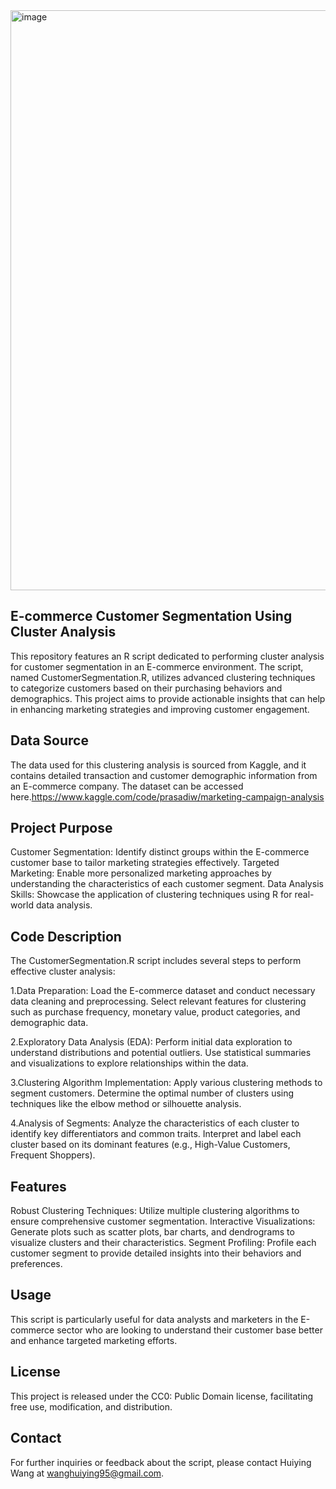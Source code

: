 <img width="928" alt="image" src="https://github.com/user-attachments/assets/e6428291-d7fd-490a-9d73-f16b7edeadac">

## E-commerce Customer Segmentation Using Cluster Analysis
This repository features an R script dedicated to performing cluster analysis for customer segmentation in an E-commerce environment. The script, named CustomerSegmentation.R, utilizes advanced clustering techniques to categorize customers based on their purchasing behaviors and demographics. This project aims to provide actionable insights that can help in enhancing marketing strategies and improving customer engagement.

## Data Source
The data used for this clustering analysis is sourced from Kaggle, and it contains detailed transaction and customer demographic information from an E-commerce company. The dataset can be accessed here.https://www.kaggle.com/code/prasadiw/marketing-campaign-analysis

## Project Purpose
Customer Segmentation: Identify distinct groups within the E-commerce customer base to tailor marketing strategies effectively.
Targeted Marketing: Enable more personalized marketing approaches by understanding the characteristics of each customer segment.
Data Analysis Skills: Showcase the application of clustering techniques using R for real-world data analysis.

## Code Description
The CustomerSegmentation.R script includes several steps to perform effective cluster analysis:

1.Data Preparation:
Load the E-commerce dataset and conduct necessary data cleaning and preprocessing.
Select relevant features for clustering such as purchase frequency, monetary value, product categories, and demographic data.

2.Exploratory Data Analysis (EDA):
Perform initial data exploration to understand distributions and potential outliers.
Use statistical summaries and visualizations to explore relationships within the data.

3.Clustering Algorithm Implementation:
Apply various clustering methods to segment customers.
Determine the optimal number of clusters using techniques like the elbow method or silhouette analysis.

4.Analysis of Segments:
Analyze the characteristics of each cluster to identify key differentiators and common traits.
Interpret and label each cluster based on its dominant features (e.g., High-Value Customers, Frequent Shoppers).

## Features
Robust Clustering Techniques: Utilize multiple clustering algorithms to ensure comprehensive customer segmentation.
Interactive Visualizations: Generate plots such as scatter plots, bar charts, and dendrograms to visualize clusters and their characteristics.
Segment Profiling: Profile each customer segment to provide detailed insights into their behaviors and preferences.

## Usage
This script is particularly useful for data analysts and marketers in the E-commerce sector who are looking to understand their customer base better and enhance targeted marketing efforts.

## License
This project is released under the CC0: Public Domain license, facilitating free use, modification, and distribution.

## Contact
For further inquiries or feedback about the script, please contact Huiying Wang at wanghuiying95@gmail.com.
